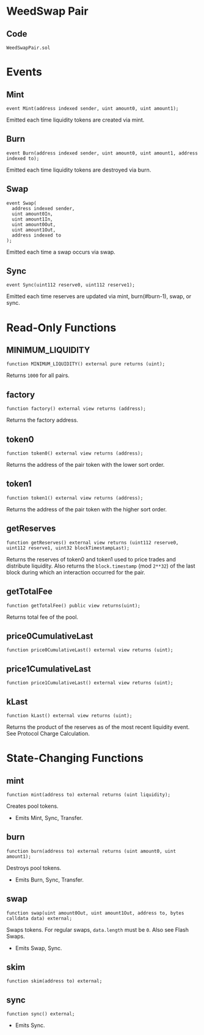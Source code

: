 # WeedSwap Pair

## Code

`WeedSwapPair.sol`

# Events

## Mint

```solidity
event Mint(address indexed sender, uint amount0, uint amount1);
```

Emitted each time liquidity tokens are created via mint.

## Burn

```solidity
event Burn(address indexed sender, uint amount0, uint amount1, address indexed to);
```

Emitted each time liquidity tokens are destroyed via burn.

## Swap

```solidity
event Swap(
  address indexed sender,
  uint amount0In,
  uint amount1In,
  uint amount0Out,
  uint amount1Out,
  address indexed to
);
```

Emitted each time a swap occurs via swap.

## Sync

```solidity
event Sync(uint112 reserve0, uint112 reserve1);
```

Emitted each time reserves are updated via mint, burn(#burn-1), swap, or sync.

# Read-Only Functions

## MINIMUM_LIQUIDITY

```solidity
function MINIMUM_LIQUIDITY() external pure returns (uint);
```

Returns `1000` for all pairs.

## factory

```solidity
function factory() external view returns (address);
```

Returns the factory address.

## token0

```solidity
function token0() external view returns (address);
```

Returns the address of the pair token with the lower sort order.

## token1

```solidity
function token1() external view returns (address);
```

Returns the address of the pair token with the higher sort order.

## getReserves

```solidity
function getReserves() external view returns (uint112 reserve0, uint112 reserve1, uint32 blockTimestampLast);
```

Returns the reserves of token0 and token1 used to price trades and distribute liquidity. Also returns the `block.timestamp` (mod `2**32`) of the last block during which an interaction occurred for the pair.

## getTotalFee

```solidity
function getTotalFee() public view returns(uint);
```

Returns total fee of the pool.

## price0CumulativeLast

```solidity
function price0CumulativeLast() external view returns (uint);
```

## price1CumulativeLast

```solidity
function price1CumulativeLast() external view returns (uint);
```

## kLast

```solidity
function kLast() external view returns (uint);
```

Returns the product of the reserves as of the most recent liquidity event. See Protocol Charge Calculation.

# State-Changing Functions

## mint

```solidity
function mint(address to) external returns (uint liquidity);
```

Creates pool tokens.

- Emits Mint, Sync, Transfer.

## burn

```solidity
function burn(address to) external returns (uint amount0, uint amount1);
```

Destroys pool tokens.

- Emits Burn, Sync, Transfer.

## swap

```solidity
function swap(uint amount0Out, uint amount1Out, address to, bytes calldata data) external;
```

Swaps tokens. For regular swaps, `data.length` must be `0`. Also see Flash Swaps.

- Emits Swap, Sync.

## skim

```solidity
function skim(address to) external;
```

## sync

```solidity
function sync() external;
```

- Emits Sync.
